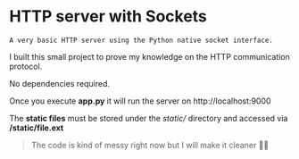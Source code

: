 # HTTP server with Sockets

    A very basic HTTP server using the Python native socket interface.

I built this small project to prove my knowledge on the HTTP communication protocol.

No dependencies required.

Once you execute **app.py** it will run the server on http://localhost:9000

The **static files** must be stored under the *static/* directory and accessed via **/static/file.ext**

> The code is kind of messy right now but I will make it cleaner 🐌🤙